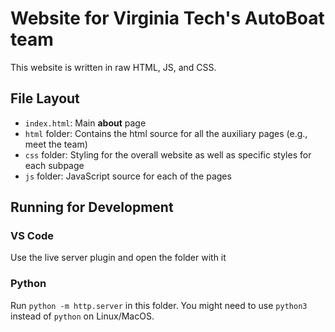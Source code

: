 # Website for Virginia Tech's AutoBoat team

This website is written in raw HTML, JS, and CSS.

## File Layout

-   `index.html`: Main **about** page
-   `html` folder: Contains the html source for all the auxiliary pages (e.g., meet the team)
-   `css` folder: Styling for the overall website as well as specific styles for each subpage
-   `js` folder: JavaScript source for each of the pages

## Running for Development

### VS Code

Use the live server plugin and open the folder with it

### Python

Run `python -m http.server` in this folder. You might need to use `python3` instead of `python` on Linux/MacOS.
